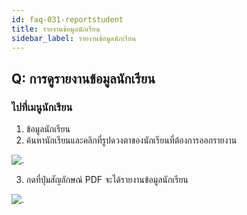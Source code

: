 ```yaml
---
id: faq-031-reportstudent
title: รายงานข้อมูลนักเรียน
sidebar_label: รายงานข้อมูลนักเรียน
---
```


## Q: การดูรายงานข้อมูลนักเรียน

### ไปที่เมนูนักเรียน

1.  ข้อมูลนักเรียน
2.  ค้นหานักเรียนและคลิกที่รูปดวงตาของนักเรียนที่ต้องการออกรายงาน

![.](/img/manual/faq/30.jpg)

3.  กดที่ปุ่มสัญลักษณ์ PDF จะได้รายงานข้อมูลนักเรียน

![.](/img/manual/faq/30_1.jpg)
